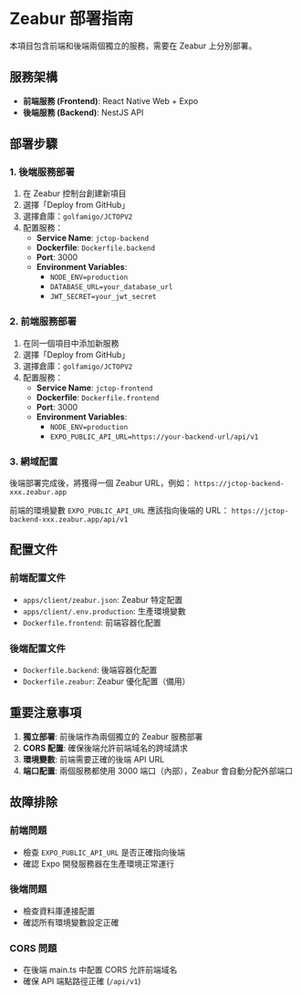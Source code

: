 # Zeabur 部署指南

本項目包含前端和後端兩個獨立的服務，需要在 Zeabur 上分別部署。

## 服務架構

- **前端服務 (Frontend)**: React Native Web + Expo
- **後端服務 (Backend)**: NestJS API

## 部署步驟

### 1. 後端服務部署

1. 在 Zeabur 控制台創建新項目
2. 選擇「Deploy from GitHub」
3. 選擇倉庫：`golfamigo/JCTOPV2`
4. 配置服務：
   - **Service Name**: `jctop-backend`
   - **Dockerfile**: `Dockerfile.backend`
   - **Port**: 3000
   - **Environment Variables**:
     - `NODE_ENV=production`
     - `DATABASE_URL=your_database_url`
     - `JWT_SECRET=your_jwt_secret`

### 2. 前端服務部署

1. 在同一個項目中添加新服務
2. 選擇「Deploy from GitHub」
3. 選擇倉庫：`golfamigo/JCTOPV2`
4. 配置服務：
   - **Service Name**: `jctop-frontend`  
   - **Dockerfile**: `Dockerfile.frontend`
   - **Port**: 3000
   - **Environment Variables**:
     - `NODE_ENV=production`
     - `EXPO_PUBLIC_API_URL=https://your-backend-url/api/v1`

### 3. 網域配置

後端部署完成後，將獲得一個 Zeabur URL，例如：
`https://jctop-backend-xxx.zeabur.app`

前端的環境變數 `EXPO_PUBLIC_API_URL` 應該指向後端的 URL：
`https://jctop-backend-xxx.zeabur.app/api/v1`

## 配置文件

### 前端配置文件

- `apps/client/zeabur.json`: Zeabur 特定配置
- `apps/client/.env.production`: 生產環境變數
- `Dockerfile.frontend`: 前端容器化配置

### 後端配置文件

- `Dockerfile.backend`: 後端容器化配置
- `Dockerfile.zeabur`: Zeabur 優化配置（備用）

## 重要注意事項

1. **獨立部署**: 前後端作為兩個獨立的 Zeabur 服務部署
2. **CORS 配置**: 確保後端允許前端域名的跨域請求
3. **環境變數**: 前端需要正確的後端 API URL
4. **端口配置**: 兩個服務都使用 3000 端口（內部），Zeabur 會自動分配外部端口

## 故障排除

### 前端問題
- 檢查 `EXPO_PUBLIC_API_URL` 是否正確指向後端
- 確認 Expo 開發服務器在生產環境正常運行

### 後端問題
- 檢查資料庫連接配置
- 確認所有環境變數設定正確

### CORS 問題
- 在後端 main.ts 中配置 CORS 允許前端域名
- 確保 API 端點路徑正確 (`/api/v1`)